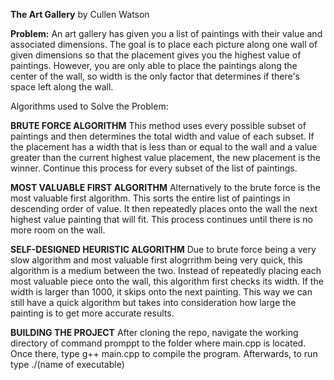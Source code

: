 **The Art Gallery**
by Cullen Watson

**Problem:**
An art gallery has given you a list of paintings with their value and associated dimensions. The goal is to place each picture along one wall of given dimensions so that the placement gives you the highest value of paintings. However, you are only able to place the paintings along the center of the wall, so width is the only factor that determines if there's space left along the wall.

Algorithms used to Solve the Problem:

**BRUTE FORCE ALGORITHM**
This method uses every possible subset of paintings and then determines the total width and value of each subset. If the placement has a width that is less than or equal to the wall and a value greater than the current highest value placement, the new placement is the winner. Continue this process for every subset of the list of paintings.

**MOST VALUABLE FIRST ALGORITHM**
Alternatively to the brute force is the most valuable first algorithm. This sorts the entire list of paintings in descending order of value. It then repeatedly places onto the wall the next highest value painting that will fit. This process continues until there is no more room on the wall.

**SELF-DESIGNED HEURISTIC ALGORITHM**
Due to brute force being a very slow algorithm and most valuable first alogrrithm being very quick, this algorithm is a medium between the two. Instead of repeatedly placing each most valuable piece onto the wall, this algorithm first checks its width. If the width is larger than 1000, it skips onto the next painting. This way we can still have a quick algorithm but takes into consideration how large the painting is to get more accurate results.

**BUILDING THE PROJECT**
After cloning the repo, navigate the working directory of command promppt to the folder where main.cpp is located. Once there, type g++ main.cpp to compile the program. Afterwards, to run type ./(name of executable)

